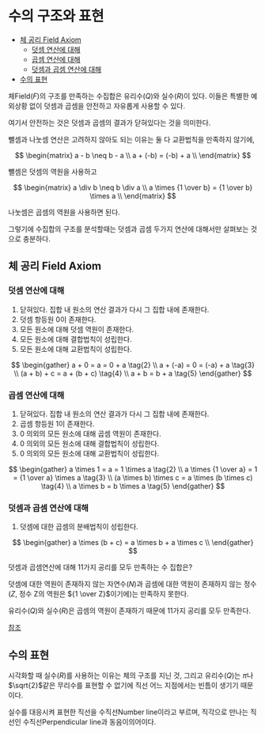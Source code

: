 # 수의 구조와 표현

<!-- START doctoc generated TOC please keep comment here to allow auto update -->
<!-- DON'T EDIT THIS SECTION, INSTEAD RE-RUN doctoc TO UPDATE -->

- [체 공리 Field Axiom](#%EC%B2%B4-%EA%B3%B5%EB%A6%AC-field-axiom)
  - [덧셈 연산에 대해](#%EB%8D%A7%EC%85%88-%EC%97%B0%EC%82%B0%EC%97%90-%EB%8C%80%ED%95%B4)
  - [곱셈 연산에 대해](#%EA%B3%B1%EC%85%88-%EC%97%B0%EC%82%B0%EC%97%90-%EB%8C%80%ED%95%B4)
  - [덧셈과 곱셈 연산에 대해](#%EB%8D%A7%EC%85%88%EA%B3%BC-%EA%B3%B1%EC%85%88-%EC%97%B0%EC%82%B0%EC%97%90-%EB%8C%80%ED%95%B4)
- [수의 표현](#%EC%88%98%EC%9D%98-%ED%91%9C%ED%98%84)

<!-- END doctoc generated TOC please keep comment here to allow auto update -->

체Field($F$)의 구조를 만족하는 수집합은 유리수($Q$)와 실수($R$)이 있다.
이들은 특별한 예외상황 없이 덧셈과 곱셈을 안전하고 자유롭게 사용할 수 있다.

여기서 안전하는 것은 덧셈과 곱셈의 결과가 닫혀있다는 것을 의미한다.

뺄셈과 나눗셈 연산은 고려하지 않아도 되는 이유는 둘 다 교환법칙을 만족하지 않기에,

$$
\begin{matrix}
a - b \neq b - a \\
a + (-b) = (-b) + a \\
\end{matrix}
$$

뺄셈은 덧셈의 역원을 사용하고

$$
\begin{matrix}
a \div b \neq b \div a \\
a \times {1 \over b} = {1 \over b} \times a \\
\end{matrix}
$$

나눗셈은 곱셈의 역원을 사용하면 된다.

그렇기에 수집합의 구조를 분석할때는 덧셈과 곱셈 두가지 연산에 대해서만 살펴보는 것으로 충분하다.

## 체 공리 Field Axiom

### 덧셈 연산에 대해

1. 닫혀있다. 집합 내 원소의 연산 결과가 다시 그 집합 내에 존재한다.
2. 덧셈 항등원 $0$이 존재한다.
3. 모든 원소에 대해 덧셈 역원이 존재한다.
4. 모든 원소에 대해 결합법칙이 성립한다.
5. 모든 원소에 대해 교환법칙이 성립한다.

$$
\begin{gather}
a + 0 = a = 0 + a \tag{2} \\
a + (-a) = 0 = (-a) + a \tag{3} \\
(a + b) + c = a + (b + c) \tag{4} \\
a + b = b + a \tag{5}
\end{gather}
$$

### 곱셈 연산에 대해

1. 닫혀있다. 집합 내 원소의 연산 결과가 다시 그 집합 내에 존재한다.
2. 곱셈 항등원 $1$이 존재한다.
3. $0$ 의외의 모든 원소에 대해 곱셈 역원이 존재한다.
4. $0$ 의외의 모든 원소에 대해 결합법칙이 성립한다.
5. $0$ 의외의 모든 원소에 대해 교환법칙이 성립한다.

$$
\begin{gather}
a \times 1 = a = 1 \times a \tag{2} \\
a \times {1 \over a} = 1 = {1 \over a} \times a \tag{3} \\
(a \times b) \times c = a \times (b \times c) \tag{4} \\
a \times b = b \times a \tag{5}
\end{gather}
$$

### 덧셈과 곱셈 연산에 대해

1. 덧셈에 대한 곱셈의 분배법칙이 성립한다.

$$
\begin{gather}
a \times (b + c) = a \times b + a \times c \\
\end{gather}
$$

덧셈과 곱셈연산에 대해 11가지 공리를 모두 만족하는 수 집합은?

덧셈에 대한 역원이 존재하지 않는 자연수($N$)과
곱셈에 대한 역원이 존재하지 않는 정수($Z$, 정수 Z의 역원은 ${1 \over Z}$이기에)는 만족하지 못한다.

유리수($Q$)와 실수($R$)은 곱셈의 역원이 존재하기 때문에 11가지 공리를 모두 만족한다.

[참조](http://www.ktword.co.kr/test/view/view.php?m_temp1=3860)

## 수의 표현

시각화할 때 실수($R$)를 사용하는 이유는 체의 구조를 지닌 것,
그리고 유리수($Q$)는 $\pi$나 $\sqrt{2}$같은 무리수를 표현할 수 없기에 직선 어느 지점에서는 빈틈이 생기기 때문이다.

실수를 대응시켜 표현한 직선을 수직선Number line이라고 부르며, 직각으로 만나는 직선인 수직선Perpendicular line과 동음이의어이다.
